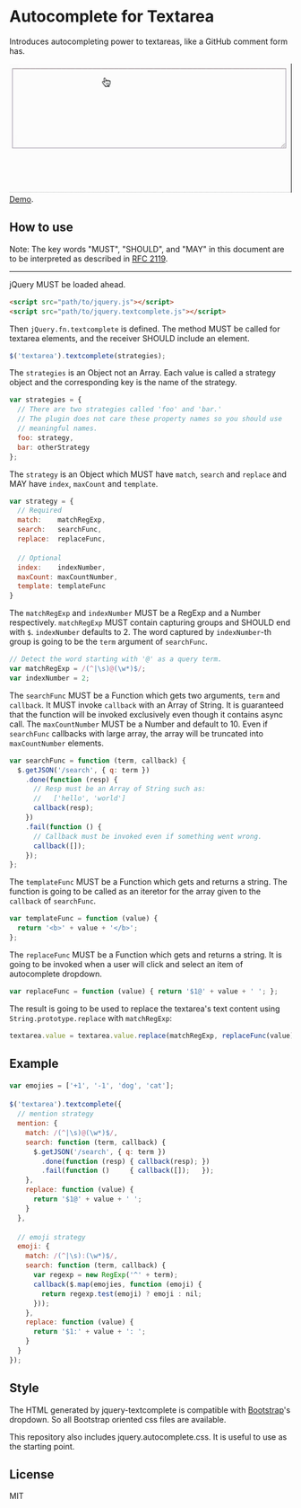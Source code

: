 Autocomplete for Textarea
=========================

Introduces autocompleting power to textareas, like a GitHub comment form has.

![Demo](/media/images/demo.gif)
[Demo](http://yuku-t.com/jquery-textcomplete/).

How to use
----------

Note: The key words "MUST", "SHOULD", and "MAY" in this document are to be interpreted as described in [RFC 2119](http://www.ietf.org/rfc/rfc2119.txt).

-----

jQuery MUST be loaded ahead.

```html
<script src="path/to/jquery.js"></script>
<script src="path/to/jquery.textcomplete.js"></script>
```

Then `jQuery.fn.textcomplete` is defined. The method MUST be called for textarea elements, and the receiver SHOULD include an element.

```js
$('textarea').textcomplete(strategies);
```

The `strategies` is an Object not an Array. Each value is called a strategy object and the corresponding key is the name of the strategy.

```js
var strategies = {
  // There are two strategies called 'foo' and 'bar.'
  // The plugin does not care these property names so you should use
  // meaningful names.
  foo: strategy,
  bar: otherStrategy
};
```

The `strategy` is an Object which MUST have `match`, `search` and `replace` and MAY have `index`, `maxCount` and `template`.

```js
var strategy = {
  // Required
  match:    matchRegExp,
  search:   searchFunc,
  replace:  replaceFunc,

  // Optional
  index:    indexNumber,
  maxCount: maxCountNumber,
  template: templateFunc
}
```

The `matchRegExp` and `indexNumber` MUST be a RegExp and a Number respectively. `matchRegExp` MUST contain capturing groups and SHOULD end with `$`. `indexNumber` defaults to 2. The word captured by `indexNumber`-th group is going to be the `term` argument of `searchFunc`.

```js
// Detect the word starting with '@' as a query term.
var matchRegExp = /(^|\s)@(\w*)$/;
var indexNumber = 2;
```

The `searchFunc` MUST be a Function which gets two arguments, `term` and `callback`. It MUST invoke `callback` with an Array of String. It is guaranteed that the function will be invoked exclusively even though it contains async call.
The `maxCountNumber` MUST be a Number and default to 10. Even if `searchFunc` callbacks with large array, the array will be truncated into `maxCountNumber` elements.

```js
var searchFunc = function (term, callback) {
  $.getJSON('/search', { q: term })
    .done(function (resp) {
      // Resp must be an Array of String such as:
      //   ['hello', 'world']
      callback(resp);
    })
    .fail(function () {
      // Callback must be invoked even if something went wrong.
      callback([]);
    });
};
```

The `templateFunc` MUST be a Function which gets and returns a string. The function is going to be called as an iteretor for the array given to the `callback` of `searchFunc`.

```js
var templateFunc = function (value) {
  return '<b>' + value + '</b>';
};
```

The `replaceFunc` MUST be a Function which gets and returns a string. It is going to be invoked when a user will click and select an item of autocomplete dropdown.

```js
var replaceFunc = function (value) { return '$1@' + value + ' '; };
```

The result is going to be used to replace the textarea's text content using `String.prototype.replace` with `matchRegExp`:

```js
textarea.value = textarea.value.replace(matchRegExp, replaceFunc(value));
```

Example
-------

```js
var emojies = ['+1', '-1', 'dog', 'cat'];

$('textarea').textcomplete({
  // mention strategy
  mention: {
    match: /(^|\s)@(\w*)$/,
    search: function (term, callback) {
      $.getJSON('/search', { q: term })
        .done(function (resp) { callback(resp); })
        .fail(function ()     { callback([]);   });
    },
    replace: function (value) {
      return '$1@' + value + ' ';
    }
  },

  // emoji strategy
  emoji: {
    match: /(^|\s):(\w*)$/,
    search: function (term, callback) {
      var regexp = new RegExp('^' + term);
      callback($.map(emojies, function (emoji) {
        return regexp.test(emoji) ? emoji : nil;
      }));
    },
    replace: function (value) {
      return '$1:' + value + ': ';
    }
  }
});
```

Style
-----

The HTML generated by jquery-textcomplete is compatible with [Bootstrap](http://twbs.github.io/bootstrap/)'s dropdown. So all Bootstrap oriented css files are available.

This repository also includes jquery.autocomplete.css. It is useful to use as the starting point.

License
-------

MIT

